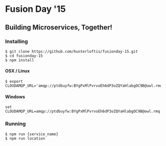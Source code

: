 # Fusion Day '15

## Building Microservices, Together!

### Installing

```
$ git clone https://github.com/hunterloftis/fusionday-15.git
$ cd fusionday-15
$ npm install
```

#### OSX / Linux

```
$ export CLOUDAMQP_URL='amqp://ptdbuyfw:BYgPxMlPvrvoEh6dP3oZQYaHlabgOC9B@owl.rmq.cloudamqp.com/ptdbuyfw'
```

#### Windows

```
set CLOUDAMQP_URL=amqp://ptdbuyfw:BYgPxMlPvrvoEh6dP3oZQYaHlabgOC9B@owl.rmq.cloudamqp.com/ptdbuyfw
```

### Running

```
$ npm run {service_name}
$ npm run location
```
